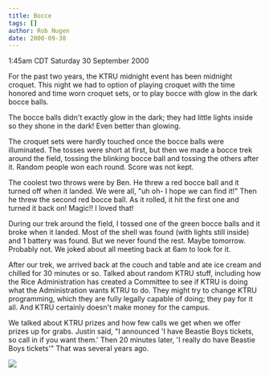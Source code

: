 ```yaml
---
title: Bocce
tags: []
author: Rob Nugen
date: 2000-09-30
---
```


<title>Midnight KTRU Bocce</title>

<p class=date>1:45am CDT Saturday 30 September 2000

<p>For the past two years, the KTRU midnight event has been midnight
croquet.  This night we had to option of playing croquet with the time
honored and time worn croquet sets, or to play bocce with glow in the
dark bocce balls.

<p>The bocce balls didn't exactly glow in the dark; they had little
lights inside so they shone in the dark!  Even better than glowing.

<p>The croquet sets were hardly touched once the bocce balls were
illuminated.  The tosses were short at first, but then we made a bocce
trek around the field, tossing the blinking bocce ball and tossing the
others after it.  Random people won each round.  Score was not kept.

<p>The coolest two throws were by Ben.  He threw a red bocce ball and it
turned off when it landed.  We were all, "uh oh- I hope we can find
it!"  Then he threw the second red bocce ball.  As it rolled, it hit
the first one and turned it back on!  Magic!!  I loved that!

<p>During our trek around the field, I tossed one of the green bocce
balls and it broke when it landed.  Most of the shell was found (with
lights still inside) and 1 battery was found.  But we never found the
rest.  Maybe tomorrow.  Probably not.  We joked about all meeting back
at 6am to look for it.

<p>After our trek, we arrived back at the couch and table and ate ice
cream and chilled for 30 minutes or so.  Talked about random KTRU
stuff, including how the Rice Administration has created a Committee
to see if KTRU is doing what the Administration wants KTRU to do.
They might try to change KTRU programming, which they are fully
legally capable of doing; they pay for it all.  And KTRU certainly
doesn't make money for the campus.

<p>We talked about KTRU prizes and how few calls we get when we offer
prizes up for grabs.  Justin said, "I announced 'I have Beastie Boys
tickets, so call in if you want them.'  Then 20 minutes later, 'I
really do have Beastie Boys tickets'"  That was several years ago.

<p><img src='/images/rob/wL-ROB.gif'>

